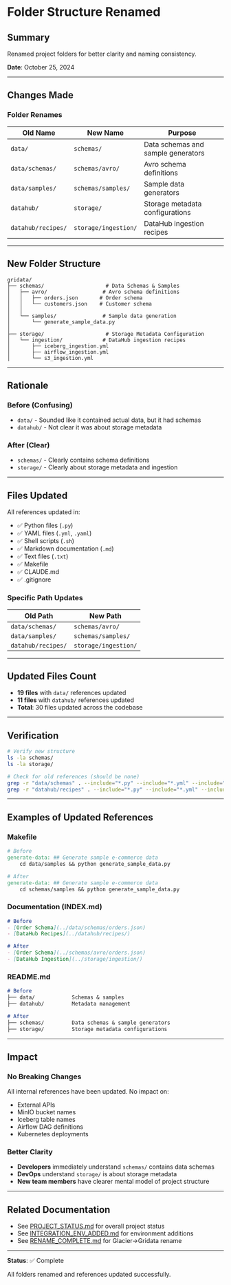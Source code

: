 # Folder Structure Renamed

## Summary

Renamed project folders for better clarity and naming consistency.

**Date**: October 25, 2024

---

## Changes Made

### Folder Renames

| Old Name | New Name | Purpose |
|----------|----------|---------|
| `data/` | `schemas/` | Data schemas and sample generators |
| `data/schemas/` | `schemas/avro/` | Avro schema definitions |
| `data/samples/` | `schemas/samples/` | Sample data generators |
| `datahub/` | `storage/` | Storage metadata configurations |
| `datahub/recipes/` | `storage/ingestion/` | DataHub ingestion recipes |

---

## New Folder Structure

```
gridata/
├── schemas/                    # Data Schemas & Samples
│   ├── avro/                  # Avro schema definitions
│   │   ├── orders.json       # Order schema
│   │   └── customers.json    # Customer schema
│   │
│   └── samples/               # Sample data generation
│       └── generate_sample_data.py
│
├── storage/                    # Storage Metadata Configuration
│   └── ingestion/             # DataHub ingestion recipes
│       ├── iceberg_ingestion.yml
│       ├── airflow_ingestion.yml
│       └── s3_ingestion.yml
```

---

## Rationale

### Before (Confusing)
- `data/` - Sounded like it contained actual data, but it had schemas
- `datahub/` - Not clear it was about storage metadata

### After (Clear)
- `schemas/` - Clearly contains schema definitions
- `storage/` - Clearly about storage metadata and ingestion

---

## Files Updated

All references updated in:
- ✅ Python files (`.py`)
- ✅ YAML files (`.yml`, `.yaml`)
- ✅ Shell scripts (`.sh`)
- ✅ Markdown documentation (`.md`)
- ✅ Text files (`.txt`)
- ✅ Makefile
- ✅ CLAUDE.md
- ✅ .gitignore

### Specific Path Updates

| Old Path | New Path |
|----------|----------|
| `data/schemas/` | `schemas/avro/` |
| `data/samples/` | `schemas/samples/` |
| `datahub/recipes/` | `storage/ingestion/` |

---

## Updated Files Count

- **19 files** with `data/` references updated
- **11 files** with `datahub/` references updated
- **Total**: 30 files updated across the codebase

---

## Verification

```bash
# Verify new structure
ls -la schemas/
ls -la storage/

# Check for old references (should be none)
grep -r "data/schemas" . --include="*.py" --include="*.yml" --include="*.md"
grep -r "datahub/recipes" . --include="*.py" --include="*.yml" --include="*.md"
```

---

## Examples of Updated References

### Makefile
```makefile
# Before
generate-data: ## Generate sample e-commerce data
	cd data/samples && python generate_sample_data.py

# After
generate-data: ## Generate sample e-commerce data
	cd schemas/samples && python generate_sample_data.py
```

### Documentation (INDEX.md)
```markdown
# Before
- [Order Schema](../data/schemas/orders.json)
- [DataHub Recipes](../datahub/recipes/)

# After
- [Order Schema](../schemas/avro/orders.json)
- [DataHub Ingestion](../storage/ingestion/)
```

### README.md
```markdown
# Before
├── data/            Schemas & samples
├── datahub/         Metadata management

# After
├── schemas/         Data schemas & sample generators
├── storage/         Storage metadata configurations
```

---

## Impact

### No Breaking Changes
All internal references have been updated. No impact on:
- External APIs
- MinIO bucket names
- Iceberg table names
- Airflow DAG definitions
- Kubernetes deployments

### Better Clarity
- **Developers** immediately understand `schemas/` contains data schemas
- **DevOps** understand `storage/` is about storage metadata
- **New team members** have clearer mental model of project structure

---

## Related Documentation

- See [PROJECT_STATUS.md](PROJECT_STATUS.md) for overall project status
- See [INTEGRATION_ENV_ADDED.md](INTEGRATION_ENV_ADDED.md) for environment additions
- See [RENAME_COMPLETE.md](RENAME_COMPLETE.md) for Glacier→Gridata rename

---

**Status**: ✅ Complete

All folders renamed and references updated successfully.
